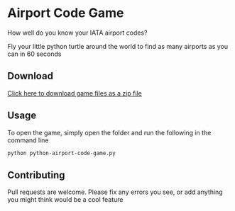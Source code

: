 # Airport Code Game

How well do you know your IATA airport codes?

Fly your little python turtle around the world to find as many airports as you can in 60 seconds

## Download

[Click here to download game files as a zip file](https://github.com/sarahlevins/python-airport-code-game/archive/master.zip)

## Usage

To open the game, simply open the folder and run the following in the command line

```bash
python python-airport-code-game.py
```

## Contributing

Pull requests are welcome. Please fix any errors you see, or add anything you might think would be a cool feature
